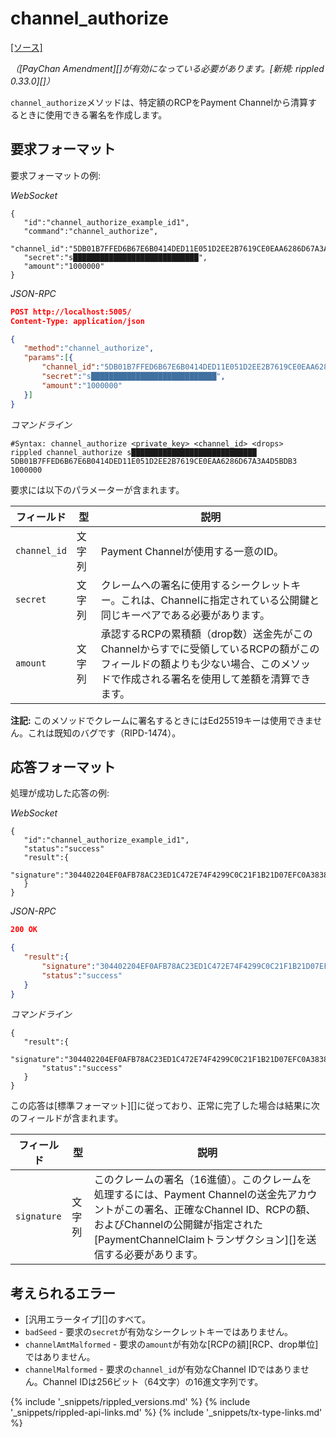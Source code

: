 # channel_authorize
[[ソース]<br>](https://github.com/ripple/rippled/blob/d4a56f223a3b80f64ff70b4e90ab6792806929ca/src/ripple/rpc/handlers/PayChanClaim.cpp#L41 "Source")

_（[PayChan Amendment][]が有効になっている必要があります。[新規: rippled 0.33.0][]）_

`channel_authorize`メソッドは、特定額のRCPをPayment Channelから清算するときに使用できる署名を作成します。

## 要求フォーマット
要求フォーマットの例:

<!-- MULTICODE_BLOCK_START -->

*WebSocket*

```
{
   "id":"channel_authorize_example_id1",
   "command":"channel_authorize",
   "channel_id":"5DB01B7FFED6B67E6B0414DED11E051D2EE2B7619CE0EAA6286D67A3A4D5BDB3",
   "secret":"s████████████████████████████",
   "amount":"1000000"
}
```

*JSON-RPC*

```json
POST http://localhost:5005/
Content-Type: application/json

{
   "method":"channel_authorize",
   "params":[{
       "channel_id":"5DB01B7FFED6B67E6B0414DED11E051D2EE2B7619CE0EAA6286D67A3A4D5BDB3",
       "secret":"s████████████████████████████",
       "amount":"1000000"
   }]
}
```

*コマンドライン*

```
#Syntax: channel_authorize <private_key> <channel_id> <drops>
rippled channel_authorize s████████████████████████████ 5DB01B7FFED6B67E6B0414DED11E051D2EE2B7619CE0EAA6286D67A3A4D5BDB3 1000000
```

<!-- MULTICODE_BLOCK_END -->

要求には以下のパラメーターが含まれます。

| フィールド | 型 | 説明 |
|-------|------|-------------|
| `channel_id` | 文字列 | Payment Channelが使用する一意のID。
| `secret` | 文字列 | クレームへの署名に使用するシークレットキー。これは、Channelに指定されている公開鍵と同じキーペアである必要があります。 |
| `amount` | 文字列 | 承認するRCPの累積額（drop数）送金先がこのChannelからすでに受領しているRCPの額がこのフィールドの額よりも少ない場合、このメソッドで作成される署名を使用して差額を清算できます。 |

**注記:** このメソッドでクレームに署名するときにはEd25519キーは使用できません。これは既知のバグです（RIPD-1474）。

## 応答フォーマット

処理が成功した応答の例:

<!-- MULTICODE_BLOCK_START -->

*WebSocket*

```
{
   "id":"channel_authorize_example_id1",
   "status":"success"
   "result":{
       "signature":"304402204EF0AFB78AC23ED1C472E74F4299C0C21F1B21D07EFC0A3838A420F76D783A400220154FB11B6F54320666E4C36CA7F686C16A3A0456800BBC43746F34AF50290064",
   }
}
```

*JSON-RPC*

```json
200 OK

{
   "result":{
       "signature":"304402204EF0AFB78AC23ED1C472E74F4299C0C21F1B21D07EFC0A3838A420F76D783A400220154FB11B6F54320666E4C36CA7F686C16A3A0456800BBC43746F34AF50290064",
       "status":"success"
   }
}
```

*コマンドライン*

```
{
   "result":{
       "signature":"304402204EF0AFB78AC23ED1C472E74F4299C0C21F1B21D07EFC0A3838A420F76D783A400220154FB11B6F54320666E4C36CA7F686C16A3A0456800BBC43746F34AF50290064",
       "status":"success"
   }
}
```

<!-- MULTICODE_BLOCK_END -->

この応答は[標準フォーマット][]に従っており、正常に完了した場合は結果に次のフィールドが含まれます。

| フィールド | 型 | 説明 |
|-------|------|-------------|
| `signature` | 文字列 | このクレームの署名（16進値）。このクレームを処理するには、Payment Channelの送金先アカウントがこの署名、正確なChannel ID、RCPの額、およびChannelの公開鍵が指定された[PaymentChannelClaimトランザクション][]を送信する必要があります。 |

## 考えられるエラー

* [汎用エラータイプ][]のすべて。
* `badSeed` - 要求の`secret`が有効なシークレットキーではありません。
* `channelAmtMalformed` - 要求の`amount`が有効な[RCPの額][RCP、drop単位]ではありません。
* `channelMalformed` - 要求の`channel_id`が有効なChannel IDではありません。Channel IDは256ビット（64文字）の16進文字列です。


{% include '_snippets/rippled_versions.md' %}
{% include '_snippets/rippled-api-links.md' %}
{% include '_snippets/tx-type-links.md' %}
